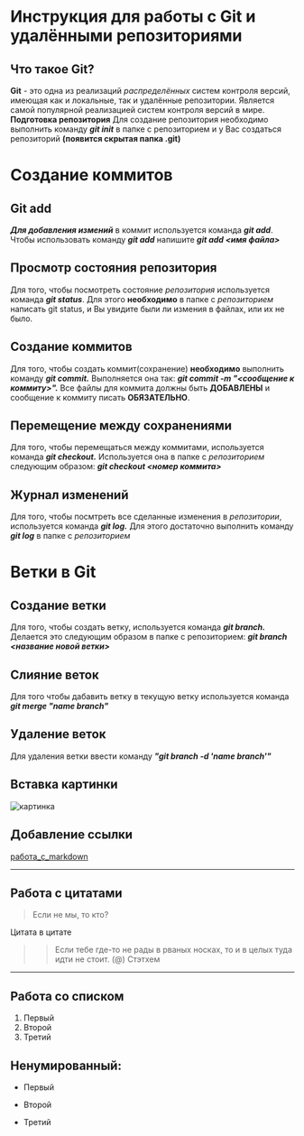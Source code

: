 # Инструкция для работы с Git и удалёнными репозиториями

## Что такое Git?
**Git** - это одна из реализаций *распределённых* систем контроля версий, имеющая как и локальные, так и удалённые репозитории. Является самой популярной реализацией систем контроля версий в мире.
**Подготовка репозитория**
Для создание репозитория необходимо выполнить команду ***git init***  в папке с репозиторием и у Вас создаться репозиторий **(появится скрытая папка .git)**

# Создание коммитов

## Git add
***Для добавления измений*** в коммит используется команда ***git add***. Чтобы использовать команду ***git add*** напишите ***git add <имя файла>***

## Просмотр состояния репозитория
Для того, чтобы посмотреть состояние *репозитория* используется команда ***git status***. Для этого **необходимо** в папке с *репозиторием* написать git status, и Вы увидите были ли измения в файлах, или их не было.

## Создание коммитов
Для того, чтобы создать коммит(сохранение) **необходимо** выполнить команду ***git commit.*** Выполняется она так: ***git commit -m "<сообщение к коммиту>".*** Все файлы для коммита должны быть **ДОБАВЛЕНЫ** и сообщение к коммиту писать **ОБЯЗАТЕЛЬНО**.

## Перемещение между сохранениями
Для того, чтобы перемещаться между коммитами, используется команда ***git checkout.*** Используется она в папке с *репозиторием* следующим образом: ***git checkout <номер коммита>***

## Журнал изменений
Для того, чтобы посмтреть все сделанные изменения в *репозитории*, используется команда ***git log.*** Для этого достаточно выполнить команду ***git log*** в папке с *репозиторием*


# Ветки в Git

## Создание ветки
Для того, чтобы создать ветку, используется команда ***git branch.*** Делается это следующим образом в папке с репозиторием: ***git branch <название новой ветки>***

## Слияние веток
Для того чтобы дабавить ветку в текущую ветку используется команда ***git merge "name branch"***

## Удаление веток
Для удаления ветки ввести команду ***"git branch -d 'name branch'"***

## Вставка картинки

![картинка](https://i.pinimg.com/originals/e2/6b/87/e26b87fa62e5bf93d198b21f450af5c1.jpg)

## Добавление ссылки

[работа_с_markdown](https://docs.microsoft.com/ru-ru/contribute/markdown-reference)

---

## Работа с цитатами 

>Если не мы, то кто?

Цитата в цитате
>>Если тебе где-то не рады в рваных носках, то и в целых туда идти не стоит.
(@) Стэтхем

---

## Работа со списком 

1. Первый 
2. Второй
3. Третий

## Ненумированный:

* Первый
+ Второй
- Третий